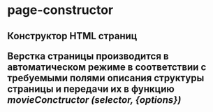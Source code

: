 # page-constructor

<h2>Конструктор HTML страниц</>
  
<p>Верстка страницы производится в автоматическом режиме 
в соответствии с требуемыми полями описания структуры страницы 
и передачи их в функцию <em>movieConctructor (selector, {options})</em> </p>
